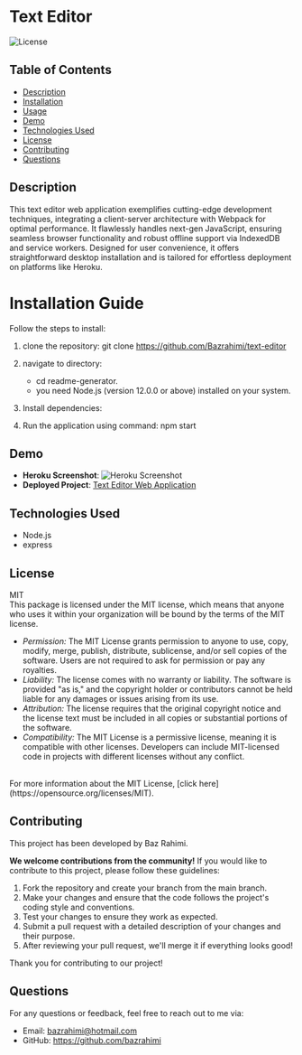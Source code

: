 # Text Editor

![License](https://img.shields.io/badge/License-MIT-yellow.png)

## Table of Contents

- [Description](#description)
- [Installation](#installation)
- [Usage](#usage)
- [Demo](#demo)
- [Technologies Used](#technologies-used)
- [License](#license)
- [Contributing](#contributing)
- [Questions](#questions)

## Description

This text editor web application exemplifies cutting-edge development techniques, integrating a client-server architecture with Webpack for optimal performance. It flawlessly handles next-gen JavaScript, ensuring seamless browser functionality and robust offline support via IndexedDB and service workers. Designed for user convenience, it offers straightforward desktop installation and is tailored for effortless deployment on platforms like Heroku.

# Installation Guide

Follow the steps to install:

1.  clone the repository:
    git clone https://github.com/Bazrahimi/text-editor

2.  navigate to directory:
    - cd readme-generator.
    - you need Node.js (version 12.0.0 or above) installed on your system.
3.  Install dependencies:

4.  Run the application using command:
    npm start

## Demo

- **Heroku Screenshot**: ![Heroku Screenshot](./client/src/images/Screenshot%202023-11-12%20at%201.37.01 pm.png)
- **Deployed Project**: [Text Editor Web Application](https://vast-wildwood-25507-132ad4bd4f85.herokuapp.com)

## Technologies Used

- Node.js
- express

## License

MIT <br> This package is licensed under the MIT license, which means that anyone who uses it within your organization will be bound by the terms of the MIT license.<br>

<ul>
<li>
<i>Permission:</i> The MIT License grants permission to anyone to use, copy, modify, merge, publish, distribute, sublicense, and/or sell copies of the software. Users are not required to ask for permission or pay any royalties.
</li>
<li>
<i>Liability:</i> The license comes with no warranty or liability. The software is provided "as is," and the copyright holder or contributors cannot be held liable for any damages or issues arising from its use.
</li>
<li>
<i>Attribution:</i> The license requires that the original copyright notice and the license text must be included in all copies or substantial portions of the software.
</li>
<li>
<i>Compatibility:</i> The MIT License is a permissive license, meaning it is compatible with other licenses. Developers can include MIT-licensed code in projects with different licenses without any conflict.
</li>
</ul>
<br>
For more information about the MIT License, [click here](https://opensource.org/licenses/MIT).

## Contributing

This project has been developed by Baz Rahimi.

**We welcome contributions from the community!** If you would like to contribute to this project, please follow these guidelines:

1. Fork the repository and create your branch from the main branch.
2. Make your changes and ensure that the code follows the project's coding style and conventions.
3. Test your changes to ensure they work as expected.
4. Submit a pull request with a detailed description of your changes and their purpose.
5. After reviewing your pull request, we'll merge it if everything looks good!

Thank you for contributing to our project!

## Questions

For any questions or feedback, feel free to reach out to me via:

- Email: bazrahimi@hotmail.com
- GitHub: https://github.com/bazrahimi
